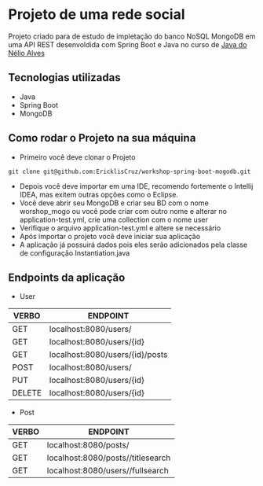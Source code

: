 
# Projeto de uma rede social

Projeto criado para de estudo de impletação do banco NoSQL MongoDB em uma API REST desenvoldida com Spring Boot e Java no curso de [Java do Nélio Alves](https://www.udemy.com/course/java-curso-completo/)

## Tecnologias utilizadas
- Java 
- Spring Boot
- MongoDB

## Como rodar o Projeto na sua máquina
- Primeiro você deve clonar o Projeto
```
git clone git@github.com:EricklisCruz/workshop-spring-boot-mogodb.git
```
- Depois você deve importar em uma IDE, recomendo fortemente o Intellij IDEA, mas exitem outras opções como o Eclipse.
- Você deve abrir seu MongoDB e criar seu BD com o nome worshop_mogo ou você pode criar com outro nome e alterar no application-test.yml, crie uma collection com o nome user
- Verifique o arquivo application-test.yml e altere se necessário 
- Após importar o projeto você deve iniciar sua aplicação
- A aplicação já possuirá dados pois eles serão adicionados pela classe de configuração Instantiation.java

## Endpoints da aplicação
- User
  
| VERBO | ENDPOINT |
| ----- | ---------|
| GET   | localhost:8080/users/ |
| GET   | localhost:8080/users/{id} |
| GET     | localhost:8080/users/{id}/posts |
| POST    | localhost:8080/users/ |
| PUT    | localhost:8080/users/{id} |
| DELETE    | localhost:8080/users/{id} |

- Post
  
| VERBO | ENDPOINT |
| ----- | -------- |
| GET     | localhost:8080/posts/ |
| GET     | localhost:8080/posts//titlesearch |
| GET     | localhost:8080/users//fullsearch |
